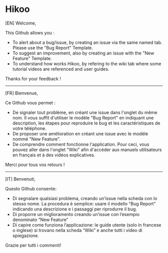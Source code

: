 # Hikoo

[EN] Welcome,

This Github allows you : 

- To alert about a bug/issue, by creating an issue via the same named tab. Please use the "Bug Report" Template.
- To suggest an improvement, also by creating an issue with the "New Feature" Template.
- To understand how works Hikoo, by refering to the wiki tab where some tutorial videos are referenced and user guides.

Thanks for your feedback !

-------------------------------------------
[FR] Bienvenue, 

Ce Github vous permet : 

- De signaler tout problème, en créant une issue dans l'onglet du même nom. Il vous suffit d'utiliser le modèle "Bug Report" en indiquant une description, les étapes pour reproduire le bug et les caractéristiques de votre téléphone.
- De proposer une amélioration en créant une issue avec le modèle nommé "New Feature".
- De comprendre comment fonctionne l'application. Pour ceci, vous pouvez aller dans l'onglet "Wiki" afin d'accéder aux manuels utilisateurs en français et à des vidéos explicatives.

Merci pour tous vos retours ! 

------------------------------------
[IT] Benvenuti,

Questo Github consente:

-	Di segnalare qualsiasi problema, creando un’issue nella scheda con lo stesso nome. La procedura è semplice: usare il modello “Bug Report” indicando una descrizione e i passaggi per riprodurre il bug.
-	Di proporre un miglioramento creando 	un’issue con l’esempio denominato “New Feature”
-	Di capire come funziona l’applicazione: le guide utente (solo in francese o inglese) si trovano nella scheda “Wiki” e anche tutti i video di spiegazione.

Grazie per tutti i commenti!
